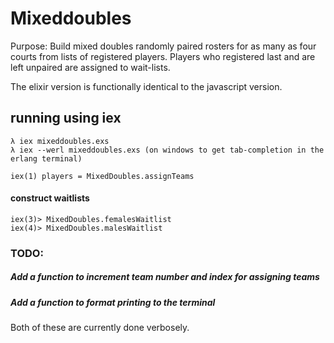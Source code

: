 # Mixeddoubles

Purpose: Build mixed doubles randomly paired rosters for as many as four courts from lists of registered players.  Players who registered last and are left unpaired are assigned to wait-lists.

The elixir version is functionally identical to the javascript version.

## running using iex

    λ iex mixeddoubles.exs
    λ iex --werl mixeddoubles.exs (on windows to get tab-completion in the erlang terminal)

    iex(1) players = MixedDoubles.assignTeams

#### construct waitlists

    iex(3)> MixedDoubles.femalesWaitlist
    iex(4)> MixedDoubles.malesWaitlist


### TODO:

  ##### Add a function to increment team number and index for assigning teams
  ##### Add a function to format printing to the terminal
  Both of these are currently done verbosely.
